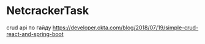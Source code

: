 # NetcrackerTask
crud api по гайду https://developer.okta.com/blog/2018/07/19/simple-crud-react-and-spring-boot
